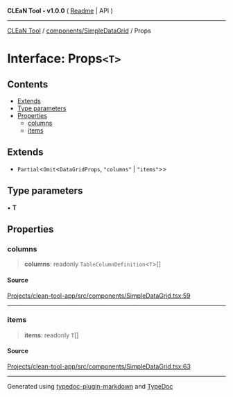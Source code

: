 **CLEaN Tool - v1.0.0** ( [Readme](../../../README.md) \| API )

***

[CLEaN Tool](../../../modules.md) / [components/SimpleDataGrid](../README.md) / Props

# Interface: Props`<T>`

## Contents

- [Extends](Props.md#extends)
- [Type parameters](Props.md#type-parameters)
- [Properties](Props.md#properties)
  - [columns](Props.md#columns)
  - [items](Props.md#items)

## Extends

- `Partial`\<`Omit`\<`DataGridProps`, `"columns"` \| `"items"`\>\>

## Type parameters

▪ **T**

## Properties

### columns

> **columns**: readonly `TableColumnDefinition`\<`T`\>[]

#### Source

[Projects/clean-tool-app/src/components/SimpleDataGrid.tsx:59](https://github.com/yuckyh/clean-tool-app/)

***

### items

> **items**: readonly `T`[]

#### Source

[Projects/clean-tool-app/src/components/SimpleDataGrid.tsx:63](https://github.com/yuckyh/clean-tool-app/)

***

Generated using [typedoc-plugin-markdown](https://www.npmjs.com/package/typedoc-plugin-markdown) and [TypeDoc](https://typedoc.org/)
